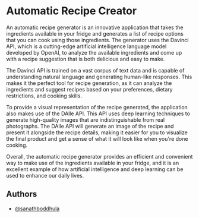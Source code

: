 
# Automatic Recipe Creator

An automatic recipe generator is an innovative application that takes the ingredients available in your fridge and generates a list of recipe options that you can cook using those ingredients. The generator uses the Davinci API, which is a cutting-edge artificial intelligence language model developed by OpenAI, to analyze the available ingredients and come up with a recipe suggestion that is both delicious and easy to make.

The Davinci API is trained on a vast corpus of text data and is capable of understanding natural language and generating human-like responses. This makes it the perfect tool for recipe generation, as it can analyze the ingredients and suggest recipes based on your preferences, dietary restrictions, and cooking skills.

To provide a visual representation of the recipe generated, the application also makes use of the DAlle API. This API uses deep learning techniques to generate high-quality images that are indistinguishable from real photographs. The DAlle API will generate an image of the recipe and present it alongside the recipe details, making it easier for you to visualize the final product and get a sense of what it will look like when you're done cooking.

Overall, the automatic recipe generator provides an efficient and convenient way to make use of the ingredients available in your fridge, and it is an excellent example of how artificial intelligence and deep learning can be used to enhance our daily lives.
## Authors

- [@sanathboddhula](https://github.com/sanathboddhula)

